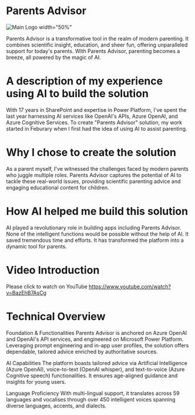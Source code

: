 # Parents Advisor
![Main Logo  width="50%"](https://github.com/Richardsprofile/ParentsAdvisor/assets/29499611/62d4fbba-fdd4-407b-b91e-70c63b6d6fae)

Parents Advisor is a transformative tool in the realm of modern parenting. It combines scientific insight, education, and sheer fun, offering unparalleled support for today's parents. With Parents Advisor, parenting becomes a breeze, all powered by the magic of AI.


# A description of my experience using AI to build the solution
With 17 years in SharePoint and expertise in Power Platform, I've spent the last year harnessing AI services like OpenAI's APIs, Azure OpenAI, and Azure Cognitive Services. To create "Parents Advisor" solution, my work started in Feburary when I first had the idea of using AI to assist parenting.

# Why I chose to create the solution
As a parent myself, I've witnessed the challenges faced by modern parents who juggle multiple roles. Parents Advisor captures the potential of AI to tackle these real-world issues, providing scientific parenting advice and engaging educational content for children.

# How AI helped me build this solution
AI played a revolutionary role in building apps including Parents Advisor. None of the intelligent functions would be possible without the help of AI. It saved tremendous time and efforts. It has transformed the platform into a dynamic tool for parents.


# Video Introduction
Please click to watch on YouTube https://www.youtube.com/watch?v=BazEhB7AsCg

# Technical Overview
Foundation & Functionalities
Parents Advisor is anchored on Azure OpenAI and OpenAI's API services, and engineered on Microsoft Power Platform. Leveraging prompt engineering and in-app user profiles, the solution offers dependable, tailored advice enriched by authoritative sources.

AI Capabilities
The platform boasts tailored advice via Artificial Intelligence (Azure OpenAI), voice-to-text (OpenAI whisper), and text-to-voice (Azure Cognitive speech) functionalities. It ensures age-aligned guidance and insights for young users.

Language Proficiency
With multi-lingual support, it translates across 59 languages and vocalises through over 450 intelligent voices spanning diverse languages, accents, and dialects.
